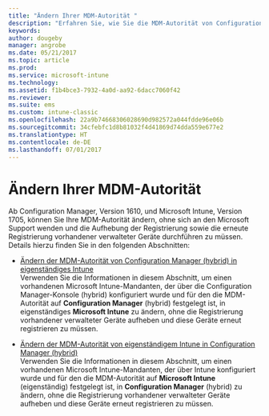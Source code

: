 ```yaml
---
title: "Ändern Ihrer MDM-Autorität "
description: "Erfahren Sie, wie Sie die MDM-Autorität von Configuration Manager (hybrid) in eigenständiges Intune oder umgekehrt ändern."
keywords: 
author: dougeby
manager: angrobe
ms.date: 05/21/2017
ms.topic: article
ms.prod: 
ms.service: microsoft-intune
ms.technology: 
ms.assetid: f1b4bce3-7932-4a0d-aa92-6dacc7060f42
ms.reviewer: 
ms.suite: ems
ms.custom: intune-classic
ms.openlocfilehash: 22a9b74668306028690d982572a044fdde96e06b
ms.sourcegitcommit: 34cfebfc1d8b81032f4d41869d74dda559e677e2
ms.translationtype: HT
ms.contentlocale: de-DE
ms.lasthandoff: 07/01/2017
---
```

# <a name="change-your-mdm-authority"></a>Ändern Ihrer MDM-Autorität
Ab Configuration Manager, Version 1610, und Microsoft Intune, Version 1705, können Sie Ihre MDM-Autorität ändern, ohne sich an den Microsoft Support wenden und die Aufhebung der Registrierung sowie die erneute Registrierung vorhandener verwalteter Geräte durchführen zu müssen. Details hierzu finden Sie in den folgenden Abschnitten:

- [Ändern der MDM-Autorität von Configuration Manager (hybrid) in eigenständiges Intune](https://docs.microsoft.com/sccm/mdm/deploy-use/change-mdm-authority#change-the-mdm-authority-to-intune-standalone)    
    Verwenden Sie die Informationen in diesem Abschnitt, um einen vorhandenen Microsoft Intune-Mandanten, der über die Configuration Manager-Konsole (hybrid) konfiguriert wurde und für den die MDM-Autorität auf **Configuration Manager** (hybrid) festgelegt ist, in eigenständiges **Microsoft Intune** zu ändern, ohne die Registrierung vorhandener verwalteter Geräte aufheben und diese Geräte erneut registrieren zu müssen.

- [Ändern der MDM-Autorität von eigenständigem Intune in Configuration Manager (hybrid)](https://docs.microsoft.com/sccm/mdm/deploy-use/change-mdm-authority#change-the-mdm-authority-to-configuration-manager-&#40;hybrid&#41;)    
    Verwenden Sie die Informationen in diesem Abschnitt, um einen vorhandenen Microsoft Intune-Mandanten, der über Intune konfiguriert wurde und für den die MDM-Autorität auf **Microsoft Intune** (eigenständig) festgelegt ist, in **Configuration Manager** (hybrid) zu ändern, ohne die Registrierung vorhandener verwalteter Geräte aufheben und diese Geräte erneut registrieren zu müssen.
